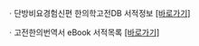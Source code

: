ㆍ단방비요경험신편 한의학고전DB 서적정보 [[바로가기]](https://mediclassics.kr/books/99)

ㆍ고전한의번역서 eBook 서적목록 [[바로가기]](https://info.mediclassics.kr/bookshelf/list/eBook/list)
